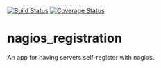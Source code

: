 [![Build Status](https://api.travis-ci.org/vegitron/nagios_registration.svg?branch=master)](https://travis-ci.org/vegitron/nagios_registration)
[![Coverage Status](https://img.shields.io/coveralls/vegitron/nagios_registration.svg)](https://coveralls.io/r/vegitron/nagios_registration?branch=master)

nagios_registration
===================

An app for having servers self-register with nagios.
